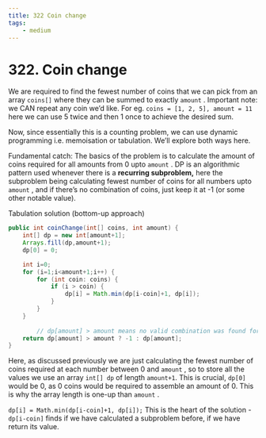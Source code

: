 ```yaml
---
title: 322 Coin change
tags:
    - medium
---
```



# 322. Coin change

We are required to find the fewest number of coins that we can pick from an array `coins[]` where they can be summed to exactly `amount` . Important note: we CAN repeat any coin we’d like. For eg. `coins = [1, 2, 5], amount = 11`  here we can use 5 twice and then 1 once to achieve the desired sum.

Now, since essentially this is a counting problem, we can use dynamic programming i.e. memoisation or tabulation. We’ll explore both ways here.

Fundamental catch: The basics of the problem is to calculate the amount of coins required for all amounts from 0 upto `amount` . DP is an algorithmic pattern used whenever there is a **recurring subproblem,** here the subproblem being calculating fewest number of coins for all numbers upto `amount` , and if there’s no combination of coins, just keep it at -1 (or some other notable value).

Tabulation solution (bottom-up approach)

```java
public int coinChange(int[] coins, int amount) {
    int[] dp = new int[amount+1];
    Arrays.fill(dp,amount+1);
    dp[0] = 0;

    int i=0;
    for (i=1;i<amount+1;i++) {
        for (int coin: coins) {
            if (i > coin) {
                dp[i] = Math.min(dp[i-coin]+1, dp[i]);
            }
        }
    }
		
		// dp[amount] > amount means no valid combination was found for amount.
    return dp[amount] > amount ? -1 : dp[amount];        
}

```

Here, as discussed previously we are just calculating the fewest number of coins required at each number between 0 and `amount` , so to store all the values we use an array `int[] dp` of length `amount+1`. This is crucial, `dp[0]` would be 0, as 0 coins would be required to assemble an amount of 0. This is why the array length is one-up than `amount` .

`dp[i] = Math.min(dp[i-coin]+1, dp[i]);` This is the heart of the solution - `dp[i-coin]` finds if we have calculated a subproblem before, if we have return its value.